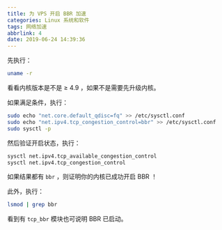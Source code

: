 ```yaml
---
title: 为 VPS 开启 BBR 加速
categories: Linux 系统和软件
tags: 网络加速
abbrlink: 4
date: 2019-06-24 14:39:36
---
```

先执行：

```sh
uname -r
```

看看内核版本是不是 ≥ 4.9 ，如果不是需要先升级内核。

如果满足条件，执行：

```sh
sudo echo "net.core.default_qdisc=fq" >> /etc/sysctl.conf
sudo echo "net.ipv4.tcp_congestion_control=bbr" >> /etc/sysctl.conf
sudo sysctl -p
```

然后验证开启状态，执行：

```sh
sysctl net.ipv4.tcp_available_congestion_control
sysctl net.ipv4.tcp_congestion_control
```

如果结果都有 `bbr` ，则证明你的内核已成功开启 BBR ！

此外，执行：

```sh
lsmod | grep bbr
```

看到有 `tcp_bbr` 模块也可说明 BBR 已启动。
